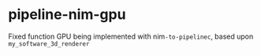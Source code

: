# pipeline-nim-gpu
Fixed function GPU being implemented with nim`-to-pipelinec`, based upon `my_software_3d_renderer`
